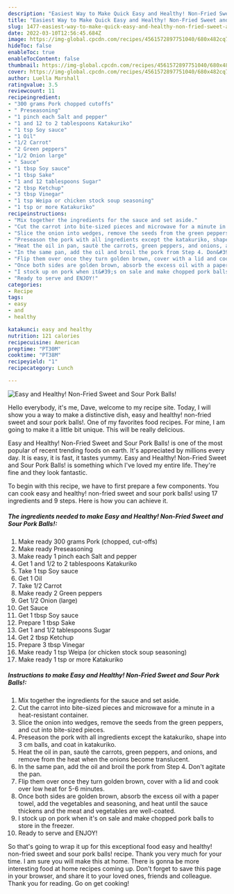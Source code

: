 ```yaml
---
description: "Easiest Way to Make Quick Easy and Healthy! Non-Fried Sweet and Sour Pork Balls!"
title: "Easiest Way to Make Quick Easy and Healthy! Non-Fried Sweet and Sour Pork Balls!"
slug: 1477-easiest-way-to-make-quick-easy-and-healthy-non-fried-sweet-and-sour-pork-balls
date: 2022-03-10T12:56:45.684Z
image: https://img-global.cpcdn.com/recipes/4561572897751040/680x482cq70/easy-and-healthy-non-fried-sweet-and-sour-pork-balls-recipe-main-photo.jpg
hideToc: false
enableToc: true
enableTocContent: false
thumbnail: https://img-global.cpcdn.com/recipes/4561572897751040/680x482cq70/easy-and-healthy-non-fried-sweet-and-sour-pork-balls-recipe-main-photo.jpg
cover: https://img-global.cpcdn.com/recipes/4561572897751040/680x482cq70/easy-and-healthy-non-fried-sweet-and-sour-pork-balls-recipe-main-photo.jpg
author: Luella Marshall
ratingvalue: 3.5
reviewcount: 11
recipeingredient:
- "300 grams Pork chopped cutoffs"
- " Preseasoning"
- "1 pinch each Salt and pepper"
- "1 and 12 to 2 tablespoons Katakuriko"
- "1 tsp Soy sauce"
- "1 Oil"
- "1/2 Carrot"
- "2 Green peppers"
- "1/2 Onion large"
- " Sauce"
- "1 tbsp Soy sauce"
- "1 tbsp Sake"
- "1 and 12 tablespoons Sugar"
- "2 tbsp Ketchup"
- "3 tbsp Vinegar"
- "1 tsp Weipa or chicken stock soup seasoning"
- "1 tsp or more Katakuriko"
recipeinstructions:
- "Mix together the ingredients for the sauce and set aside."
- "Cut the carrot into bite-sized pieces and microwave for a minute in a heat-resistant container."
- "Slice the onion into wedges, remove the seeds from the green peppers, and cut into bite-sized pieces."
- "Preseason the pork with all ingredients except the katakuriko, shape into 3 cm balls, and coat in katakuriko."
- "Heat the oil in pan, sautè the carrots, green peppers, and onions, and remove from the heat when the onions become translucent."
- "In the same pan, add the oil and broil the pork from Step 4. Don&#39;t agitate the pan."
- "Flip them over once they turn golden brown, cover with a lid and cook over low heat for 5-6 minutes."
- "Once both sides are golden brown, absorb the excess oil with a paper towel, add the vegetables and seasoning, and heat until the sauce thickens and the meat and vegetables are well-coated."
- "I stock up on pork when it&#39;s on sale and make chopped pork balls to store in the freezer."
- "Ready to serve and ENJOY!"
categories:
- Recipe
tags:
- easy
- and
- healthy

katakunci: easy and healthy 
nutrition: 121 calories
recipecuisine: American
preptime: "PT30M"
cooktime: "PT38M"
recipeyield: "1"
recipecategory: Lunch

---
```



![Easy and Healthy! Non-Fried Sweet and Sour Pork Balls!](https://img-global.cpcdn.com/recipes/4561572897751040/680x482cq70/easy-and-healthy-non-fried-sweet-and-sour-pork-balls-recipe-main-photo.jpg)

Hello everybody, it's me, Dave, welcome to my recipe site. Today, I will show you a way to make a distinctive dish, easy and healthy! non-fried sweet and sour pork balls!. One of my favorites food recipes. For mine, I am going to make it a little bit unique. This will be really delicious.



Easy and Healthy! Non-Fried Sweet and Sour Pork Balls! is one of the most popular of recent trending foods on earth. It's appreciated by millions every day. It is easy, it is fast, it tastes yummy. Easy and Healthy! Non-Fried Sweet and Sour Pork Balls! is something which I've loved my entire life. They're fine and they look fantastic.


To begin with this recipe, we have to first prepare a few components. You can cook easy and healthy! non-fried sweet and sour pork balls! using 17 ingredients and 9 steps. Here is how you can achieve it.

<!--inarticleads1-->

##### The ingredients needed to make Easy and Healthy! Non-Fried Sweet and Sour Pork Balls!:

1. Make ready 300 grams Pork (chopped, cut-offs)
1. Make ready  Preseasoning
1. Make ready 1 pinch each Salt and pepper
1. Get 1 and 1/2 to 2 tablespoons Katakuriko
1. Take 1 tsp Soy sauce
1. Get 1 Oil
1. Take 1/2 Carrot
1. Make ready 2 Green peppers
1. Get 1/2 Onion (large)
1. Get  Sauce
1. Get 1 tbsp Soy sauce
1. Prepare 1 tbsp Sake
1. Get 1 and 1/2 tablespoons Sugar
1. Get 2 tbsp Ketchup
1. Prepare 3 tbsp Vinegar
1. Make ready 1 tsp Weipa (or chicken stock soup seasoning)
1. Make ready 1 tsp or more Katakuriko




<!--inarticleads2-->

##### Instructions to make Easy and Healthy! Non-Fried Sweet and Sour Pork Balls!:

1. Mix together the ingredients for the sauce and set aside.
1. Cut the carrot into bite-sized pieces and microwave for a minute in a heat-resistant container.
1. Slice the onion into wedges, remove the seeds from the green peppers, and cut into bite-sized pieces.
1. Preseason the pork with all ingredients except the katakuriko, shape into 3 cm balls, and coat in katakuriko.
1. Heat the oil in pan, sautè the carrots, green peppers, and onions, and remove from the heat when the onions become translucent.
1. In the same pan, add the oil and broil the pork from Step 4. Don&#39;t agitate the pan.
1. Flip them over once they turn golden brown, cover with a lid and cook over low heat for 5-6 minutes.
1. Once both sides are golden brown, absorb the excess oil with a paper towel, add the vegetables and seasoning, and heat until the sauce thickens and the meat and vegetables are well-coated.
1. I stock up on pork when it&#39;s on sale and make chopped pork balls to store in the freezer.
1. Ready to serve and ENJOY!



So that's going to wrap it up for this exceptional food easy and healthy! non-fried sweet and sour pork balls! recipe. Thank you very much for your time. I am sure you will make this at home. There is gonna be more interesting food at home recipes coming up. Don't forget to save this page in your browser, and share it to your loved ones, friends and colleague. Thank you for reading. Go on get cooking!
